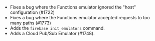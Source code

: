 * Fixes a bug where the Functions emulator ignored the "host" configuration (#1722)
* Fixes a bug where the Functions emulator accepted requests to too many paths (#1773)
* Adds the `firebase init emulators` command.
* Adds a Cloud Pub/Sub Emulator (#1748).